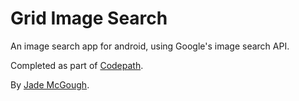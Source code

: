 Grid Image Search
=================

An image search app for android, using Google's image search API.

Completed as part of [Codepath](http://thecodepath.com/).

By [Jade McGough](http://www.thezets.com).
